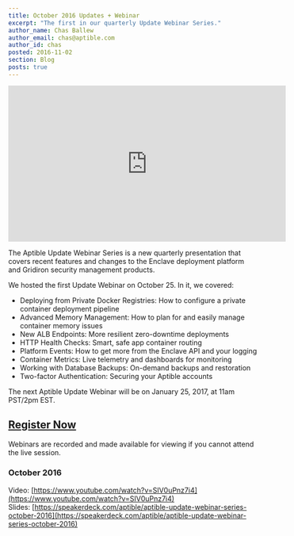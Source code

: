 ```yaml
---
title: October 2016 Updates + Webinar
excerpt: "The first in our quarterly Update Webinar Series."
author_name: Chas Ballew
author_email: chas@aptible.com
author_id: chas
posted: 2016-11-02
section: Blog
posts: true
---
```

<iframe width="560" height="315" src="https://www.youtube.com/embed/SIV0uPnz7i4" frameborder="0" allowfullscreen></iframe><br>

The Aptible Update Webinar Series is a new quarterly presentation that covers recent features and changes to the Enclave deployment platform and Gridiron security management products.

We hosted the first Update Webinar on October 25. In it, we covered:

- Deploying from Private Docker Registries: How to configure a private container deployment pipeline
- Advanced Memory Management: How to plan for and easily manage container memory issues
- New ALB Endpoints: More resilient zero-downtime deployments
- HTTP Health Checks: Smart, safe app container routing
- Platform Events: How to get more from the Enclave API and your logging
- Container Metrics: Live telemetry and dashboards for monitoring
- Working with Database Backups: On-demand backups and restoration
- Two-factor Authentication: Securing your Aptible accounts

The next Aptible Update Webinar will be on January 25, 2017, at 11am PST/2pm EST.

## [Register Now](https://zoom.us/webinar/register/cde2cee845c81853d746f627e8486654)

Webinars are recorded and made available for viewing if you cannot attend the live session.

### October 2016
Video: [https://www.youtube.com/watch?v=SIV0uPnz7i4](https://www.youtube.com/watch?v=SIV0uPnz7i4)<br>
Slides: [https://speakerdeck.com/aptible/aptible-update-webinar-series-october-2016](https://speakerdeck.com/aptible/aptible-update-webinar-series-october-2016)